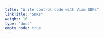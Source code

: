 ```yaml
---
title: "Write control code with Viam SDKs"
linkTitle: "SDKs"
weight: 10
type: "docs"
empty_node: true
---
```

